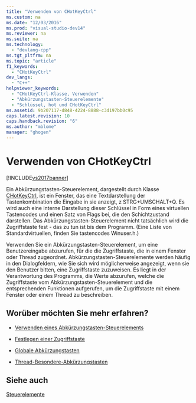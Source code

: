 ```yaml
---
title: "Verwenden von CHotKeyCtrl"
ms.custom: na
ms.date: "12/03/2016"
ms.prod: "visual-studio-dev14"
ms.reviewer: na
ms.suite: na
ms.technology: 
  - "devlang-cpp"
ms.tgt_pltfrm: na
ms.topic: "article"
f1_keywords: 
  - "CHotKeyCtrl"
dev_langs: 
  - "C++"
helpviewer_keywords: 
  - "CHotKeyCtrl-Klasse, Verwenden"
  - "Abkürzungstasten-Steuerelemente"
  - "Schlüssel, hot und CHotKeyCtrl"
ms.assetid: 9b207117-d848-4224-8888-c3d197bb0c95
caps.latest.revision: 10
caps.handback.revision: "6"
ms.author: "mblome"
manager: "ghogen"
---
```

# Verwenden von CHotKeyCtrl
[!INCLUDE[vs2017banner](../assembler/inline/includes/vs2017banner.md)]

Ein Abkürzungstasten\-Steuerelement, dargestellt durch Klasse [CHotKeyCtrl](../mfc/reference/chotkeyctrl-class.md), ist ein Fenster, das eine Textdarstellung der Tastenkombination die Eingabe in sie anzeigt, z STRG\+UMSCHALT\+Q.  Es wird auch eine interne Darstellung dieser Schlüssel in Form eines virtuellen Tastencodes und einen Satz von Flags bei, die den Schichtzustand darstellen.  Das Abkürzungstasten\-Steuerelement nicht tatsächlich wird die Zugriffstaste fest \- das zu tun ist bis dem Programm. \(Eine Liste von Standardvirtuellen, finden Sie tastencodes Winuser.h.\)  
  
 Verwenden Sie ein Abkürzungstasten\-Steuerelement, um eine Benutzereingabe abzurufen, für die die Zugriffstaste, die in einem Fenster oder Thread zugeordnet.  Abkürzungstasten\-Steuerelemente werden häufig in den Dialogfeldern, wie Sie sich wird möglicherweise angezeigt, wenn sie den Benutzer bitten, eine Zugriffstaste zuzuweisen.  Es liegt in der Verantwortung des Programms, die Werte abzurufen, welche die Zugriffstaste vom Abkürzungstasten\-Steuerelement und die entsprechenden Funktionen aufgerufen, um die Zugriffstaste mit einem Fenster oder einem Thread zu beschreiben.  
  
## Worüber möchten Sie mehr erfahren?  
  
-   [Verwenden eines Abkürzungstasten\-Steuerelements](../mfc/using-a-hot-key-control.md)  
  
-   [Festlegen einer Zugriffstaste](../mfc/setting-a-hot-key.md)  
  
-   [Globale Abkürzungstasten](../mfc/global-hot-keys.md)  
  
-   [Thread\-Besondere\-Abkürzungstasten](../mfc/thread-specific-hot-keys.md)  
  
## Siehe auch  
 [Steuerelemente](../mfc/controls-mfc.md)
